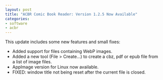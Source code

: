 ```yaml
---
layout: post
title: "ACBR Comic Book Reader: Version 1.2.5 Now Available"
categories:
- software
- acbr
---
```


<p>This update includes some new features and small fixes:<br></p>
<ul><li>Added support for files containing WebP images.</li><li>Added a new tool (File &gt; Create...) to create a cbz, pdf or epub file from a list of image files.</li><li>AppImage version for Linux now available.</li><li>FIXED: window title not being reset after the current file is closed.
</li></ul>


